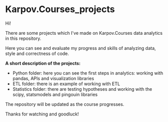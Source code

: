 # Karpov.Courses_projects
Hi!

There are some projects which I've made on Karpov.Courses data analytics in this repository.

Here you can see and evaluate my progress and skills of analyzing data, style and correctness of code.

**A short description of the projects:**
- Python folder: here you can see the first steps in analytics: working with pandas, APIs and visualization libraries
- ETL folder: there is an example of working with ETL
- Statistics folder: there are testing hypotheses and working with the scipy, statsmodels and pingouin libraries

The repository will be updated as the course progresses.

Thanks for watching and goodluck!
